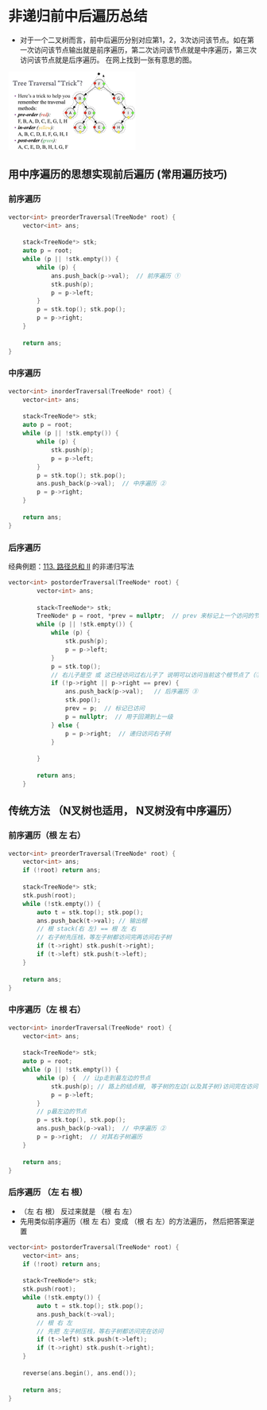 # 非递归前中后遍历总结

* 对于一个二叉树而言，前中后遍历分别对应第1，2，3次访问该节点。如在第一次访问该节点输出就是前序遍历，第二次访问该节点就是中序遍历，第三次访问该节点就是后序遍历。 在网上找到一张有意思的图。
<img src="IMG_0065.jpg" alt="IMG_0065" style="zoom: 25%;" />


## 用中序遍历的思想实现前后遍历 (常用遍历技巧)

### 前序遍历

```c++
vector<int> preorderTraversal(TreeNode* root) {
    vector<int> ans;
    
    stack<TreeNode*> stk;
    auto p = root;
    while (p || !stk.empty()) {
        while (p) {
            ans.push_back(p->val);  // 前序遍历 ①
            stk.push(p);
            p = p->left;
        }
        p = stk.top(); stk.pop();    
        p = p->right;
    }
    
    return ans;
}
```

### 中序遍历 

```c++
vector<int> inorderTraversal(TreeNode* root) {
    vector<int> ans;
    
    stack<TreeNode*> stk;
    auto p = root;
    while (p || !stk.empty()) {
        while (p) {
            stk.push(p);
            p = p->left;
        }
        p = stk.top(); stk.pop();
        ans.push_back(p->val);  // 中序遍历 ②
        p = p->right;
    }
    
    return ans;
}
```


### 后序遍历

经典例题：[113. 路径总和 II](https://leetcode-cn.com/problems/path-sum-ii/) 的非递归写法

```c++
vector<int> postorderTraversal(TreeNode* root) {
        vector<int> ans;

        stack<TreeNode*> stk;
        TreeNode* p = root, *prev = nullptr;  // prev 来标记上一个访问的节点
        while (p || !stk.empty()) {
            while (p) {
                stk.push(p);
                p = p->left;
            }
            p = stk.top();
            // 右儿子是空 或 这已经访问过右儿子了 说明可以访问当前这个根节点了（③）
            if (!p->right || p->right == prev) {
                ans.push_back(p->val);   // 后序遍历 ③
                stk.pop();
                prev = p;  // 标记已访问
                p = nullptr;  // 用于回溯到上一级
            } else {
                p = p->right;  // 递归访问右子树
            }
            
        }
        
        return ans;
    }
```



## 传统方法 （N叉树也适用， N叉树没有中序遍历）

### 前序遍历（根 左 右）

```c++
vector<int> preorderTraversal(TreeNode* root) {
    vector<int> ans;
    if (!root) return ans;
    
    stack<TreeNode*> stk;
    stk.push(root);
    while (!stk.empty()) {
        auto t = stk.top(); stk.pop();
        ans.push_back(t->val); // 输出根
        // 根 stack(右 左) == 根 左 右
        // 右子树先压栈，等左子树都访问完再访问右子树
        if (t->right) stk.push(t->right); 
        if (t->left) stk.push(t->left);
    }
    
    return ans;
}
```

### 中序遍历（左 根 右）

```c++
vector<int> inorderTraversal(TreeNode* root) {
    vector<int> ans;
    
    stack<TreeNode*> stk;
    auto p = root;
    while (p || !stk.empty()) {
        while (p) {  // 让p走到最左边的节点
            stk.push(p); // 路上的结点根, 等子树的左边(以及其子树)访问完在访问，所以压到栈中
            p = p->left;
        }
        // p最左边的节点
        p = stk.top(), stk.pop();
        ans.push_back(p->val);  // 中序遍历 ②
        p = p->right;  // 对其右子树遍历
    }
    
    return ans;
}
```

### 后序遍历 （左 右 根）

* （左 右 根） 反过来就是 （根 右 左）
* 先用类似前序遍历（根 左 右）变成 （根 右 左）的方法遍历， 然后把答案逆置

```c++
vector<int> postorderTraversal(TreeNode* root) {
    vector<int> ans;
    if (!root) return ans;
    
    stack<TreeNode*> stk;
    stk.push(root);
    while (!stk.empty()) {
        auto t = stk.top(); stk.pop();
        ans.push_back(t->val);
        // 根 右 左
        // 先把 左子树压栈，等右子树都访问完在访问
        if (t->left) stk.push(t->left);
        if (t->right) stk.push(t->right);
    }
    
    reverse(ans.begin(), ans.end());
    
    return ans;
}
```
